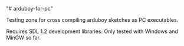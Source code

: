 "# arduboy-for-pc" 

Testing zone for cross compiling arduboy sketches as PC executables.

Requires SDL 1.2 development libraries.
Only tested with Windows and MinGW so far.